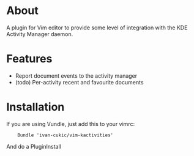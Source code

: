 About
=====

A plugin for Vim editor to provide some level of integration
with the KDE Activity Manager daemon.

Features
========

- Report document events to the activity manager
- (todo) Per-activity recent and favourite documents

Installation
============

If you are using Vundle, just add this to your vimrc:

```
    Bundle 'ivan-cukic/vim-kactivities'
```

And do a PluginInstall

